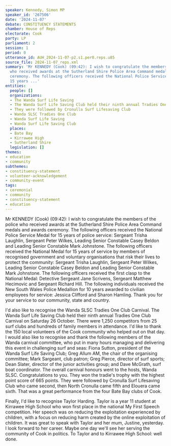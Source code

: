 ```yaml
---
speaker: Kennedy, Simon MP
speaker_id: '267506'
date: '2024-11-07'
debate: CONSTITUENCY STATEMENTS
chamber: House of Reps
electorate: Cook
party: LP
parliament: 2
session: 1
period: 0
utterance_id: AUH_2024-11-07-p2.s1.per0.reps.u85
source_file: 2024-11-07_reps.xml
summary: 'Mr KENNEDY (Cook) (09:42): I wish to congratulate the members of the police
  who received awards at the Sutherland Shire Police Area Command medals and awards
  ceremony. The following officers received the National Police Service Medal for
  15 years ...'
entities:
  people: []
  organizations:
  - The Wanda Surf Life Saving
  - The Wanda Surf Life Saving Club held their ninth annual Tradies One Club
  - They were followed by Cronulla Surf Lifesaving Club
  - Wanda SLSC Tradies One Club
  - Wanda Surf Life Saving
  - Wanda Surf Life Saving Club
  places:
  - Bate Bay
  - Kirrawee High
  - Sutherland Shire
  legislation: []
themes:
- education
- community
subthemes:
- constituency-statement
- volunteer-acknowledgement
- community-event
tags:
- ceremonial
- community
- constituency-statement
- education
---
```


Mr KENNEDY (Cook) (09:42): I wish to congratulate the members of the police who received awards at the Sutherland Shire Police Area Command medals and awards ceremony. The following officers received the National Police Service Medal for 15 years of police service: Sergeant Trisha Laughlin, Sergeant Peter Wilkes, Leading Senior Constable Casey Beldon and Leading Senior Constable Mark Johnstone. The following officers received the National Medal for 15 years of service by members of recognised government and voluntary organisations that risk their lives to protect the community: Sergeant Trisha Laughlin, Sergeant Peter Wilkes, Leading Senior Constable Casey Beldon and Leading Senior Constable Mark Johnstone. The following officers received the first clasp to the National Medal: Detective Sergeant Jane Scrivens, Sergeant Matthew Hecimovic and Sergeant Richard Hill. The following individuals received the New South Wales Police Medallion for 10 years awarded to civilian employees for service: Jessica Clifford and Sharon Hamling. Thank you for your service to our community, state and country.

I'd also like to recognise the Wanda SLSC Tradies One Club Carnival. The Wanda Surf Life Saving Club held their ninth annual Tradies One Club Carnival on Saturday 26 October. There were 1,250 competitors from 25 surf clubs and hundreds of family members in attendance. I'd like to thank the 150 local volunteers of the Cook community who helped out on that day. I would also like to recognise and thank the following members of the Wanda carnival committee, who put in many hours managing and delivering this event in challenging surf and seas: Fiona Sutton, president of the Wanda Surf Life Saving Club; Greg Allum AM, the chair of the organising committee; Mark Sargeant, club patron; Greg Pierce, director of surf sports; Dean Slater, director of the junior activities group; and Dave McGrath, surf boat coordinator. The overall carnival honours went to the hosts, Wanda SLSC. Congratulations to you. They won the tradie's trophy with the highest point score of 665 points. They were followed by Cronulla Surf Lifesaving Club who came second, then North Cronulla came fifth and Elouera came sixth. That was a great performance from the four Bate Bay clubs of Cook.

Finally, I'd like to recognise Taylor Harding. Taylor is a year 11 student at Kirrawee High School who won first place in the national My First Speech competition. Her speech was on reducing the exploitation experienced by children, with a focus on reducing harm created by the online exploitation of children. It was great to speak with Taylor and her mum, Justine, yesterday. I look forward to her career. Maybe one day we'll see her serving the community of Cook in politics. To Taylor and to Kirrawee High School: well done.